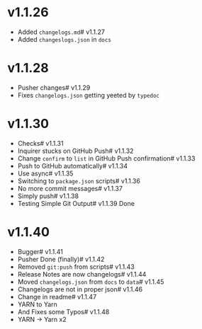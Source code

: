 # v1.1.26
* Added `changelogs.md`# v1.1.27
* Added `changeslogs.json` in `docs`
# v1.1.28
* Pusher changes# v1.1.29
* Fixes `changelogs.json` getting yeeted by `typedoc`
# v1.1.30
* Checks# v1.1.31
* Inquirer stucks on GitHub Push# v1.1.32
* Change `confirm` to `list` in GitHub Push confirmation# v1.1.33
* Push to GitHub automatically# v1.1.34
* Use async# v1.1.35
* Switching to `package.json` scripts# v1.1.36
* No more commit messages# v1.1.37
* Simply push# v1.1.38
* Testing Simple Git Output# v1.1.39
Done
# v1.1.40
* Bugger# v1.1.41
* Pusher Done (finally)# v1.1.42
* Removed `git:push` from scripts# v1.1.43
* Release Notes are now changelogs# v1.1.44
* Moved `changelogs.json` from `docs` to `data`# v1.1.45
* Changelogs are not in proper json# v1.1.46
* Change in readme# v1.1.47
* YARN to Yarn
* And Fixes some Typos# v1.1.48
* YARN -> Yarn x2